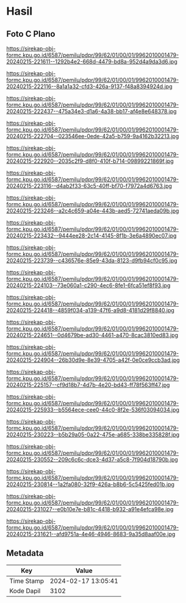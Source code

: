 # Hasil

## Foto C Plano

https://sirekap-obj-formc.kpu.go.id/6587/pemilu/pdpr/99/62/01/00/01/9962010001479-20240215-221611--1292b4e2-668d-4479-bd8a-952d4a9da3d6.jpg

https://sirekap-obj-formc.kpu.go.id/6587/pemilu/pdpr/99/62/01/00/01/9962010001479-20240215-222116--8a1a1a32-cfd3-426a-9137-f48a8394924d.jpg

https://sirekap-obj-formc.kpu.go.id/6587/pemilu/pdpr/99/62/01/00/01/9962010001479-20240215-222437--475a34e3-d1a6-4a38-bb17-af4e8e648378.jpg

https://sirekap-obj-formc.kpu.go.id/6587/pemilu/pdpr/99/62/01/00/01/9962010001479-20240215-222704--023546ee-0ede-42a5-b759-9a4162b32213.jpg

https://sirekap-obj-formc.kpu.go.id/6587/pemilu/pdpr/99/62/01/00/01/9962010001479-20240215-222920--2035c2f9-d8f0-410f-b714-09899221869f.jpg

https://sirekap-obj-formc.kpu.go.id/6587/pemilu/pdpr/99/62/01/00/01/9962010001479-20240215-223116--d4ab2f33-63c5-40ff-bf70-f7972a4d6763.jpg

https://sirekap-obj-formc.kpu.go.id/6587/pemilu/pdpr/99/62/01/00/01/9962010001479-20240215-223246--a2c4c659-a04e-443b-aed5-72741aeda09b.jpg

https://sirekap-obj-formc.kpu.go.id/6587/pemilu/pdpr/99/62/01/00/01/9962010001479-20240215-223432--9444ee28-2c14-4145-8f1b-3e6a4890ec07.jpg

https://sirekap-obj-formc.kpu.go.id/6587/pemilu/pdpr/99/62/01/00/01/9962010001479-20240215-223739--c436576e-85e9-43da-8123-d9fb94cf0c95.jpg

https://sirekap-obj-formc.kpu.go.id/6587/pemilu/pdpr/99/62/01/00/01/9962010001479-20240215-224103--73e060a1-c290-4ec6-8fe1-6fca51ef8f93.jpg

https://sirekap-obj-formc.kpu.go.id/6587/pemilu/pdpr/99/62/01/00/01/9962010001479-20240215-224418--4859f034-a139-47f6-a9d8-4181d29f8840.jpg

https://sirekap-obj-formc.kpu.go.id/6587/pemilu/pdpr/99/62/01/00/01/9962010001479-20240215-224651--0d4679be-ad30-4461-a470-8cac3810ed83.jpg

https://sirekap-obj-formc.kpu.go.id/6587/pemilu/pdpr/99/62/01/00/01/9962010001479-20240215-224904--26b30d9e-8e39-4705-a42f-0e0ce9ccb3ad.jpg

https://sirekap-obj-formc.kpu.go.id/6587/pemilu/pdpr/99/62/01/00/01/9962010001479-20240215-225157--cf9d18b7-4d7b-4e20-bd43-ff78f563ff47.jpg

https://sirekap-obj-formc.kpu.go.id/6587/pemilu/pdpr/99/62/01/00/01/9962010001479-20240215-225933--b5564ece-cee0-44c0-8f2e-536f03094034.jpg

https://sirekap-obj-formc.kpu.go.id/6587/pemilu/pdpr/99/62/01/00/01/9962010001479-20240215-230223--b5b29a05-0a22-475e-a685-338be335828f.jpg

https://sirekap-obj-formc.kpu.go.id/6587/pemilu/pdpr/99/62/01/00/01/9962010001479-20240215-230552--209c6c6c-dce3-4d37-a5c8-7f904d18790b.jpg

https://sirekap-obj-formc.kpu.go.id/6587/pemilu/pdpr/99/62/01/00/01/9962010001479-20240215-230814--1a2fa080-32f9-426a-b8b6-5c5425fed01b.jpg

https://sirekap-obj-formc.kpu.go.id/6587/pemilu/pdpr/99/62/01/00/01/9962010001479-20240215-231027--e0b10e7e-b81c-4418-b932-a91e4efca98e.jpg

https://sirekap-obj-formc.kpu.go.id/6587/pemilu/pdpr/99/62/01/00/01/9962010001479-20240215-231621--afd9751a-4e46-4946-8683-9a35d8aaf00e.jpg


## Metadata

| Key        | Value               |
| ---------- | ------------------- |
| Time Stamp | 2024-02-17 13:05:41 |
| Kode Dapil | 3102                |



